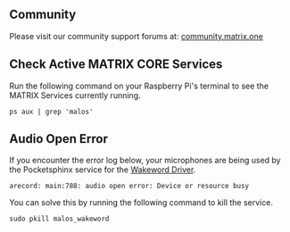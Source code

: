 ## Community
Please visit our community support forums at:
[community.matrix.one](http://community.matrix.one/)

## Check Active MATRIX CORE Services

Run the following command on your Raspberry Pi's terminal to see the MATRIX Services currently running.
```language-bash
ps aux | grep 'malos'
```

## Audio Open Error
If you encounter the error log below, your microphones are being used by the Pocketsphinx service for the [Wakeword Driver](protocols/wakeword).
```
arecord: main:788: audio open error: Device or resource busy
```
You can solve this by running the following command to kill the service.
```language-bash
sudo pkill malos_wakeword
```

<!-- ### Running Services Manually

If your services are not listed as shown above, you can run them manually using the following terminal commands:

```
# Running MATRIX CORE Sensors & Comm. Services
$ malos

# Running MATRIX CORE Vision Services
$ malos_eye
```

### Stopping Services

```
# Stopping the services altogether

$ pkill -9 malos
$ pkill -9 malos_eye
``` -->
